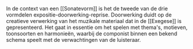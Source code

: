 In de context van een [[Sonatevorm]] is het de tweede van de drie vormdelen expositie-doorwerking-reprise.
Doorwerking duidt op de creatieve verwerking van het muzikale materiaal dat in de [[Exegese]] is gepresenteerd.
Het gaat in essentie om het spelen met thema's, motieven, toonsoorten en harmonieën, waarbij de componist binnen een bekend schema speelt met de verwachtingen van de luisteraar.